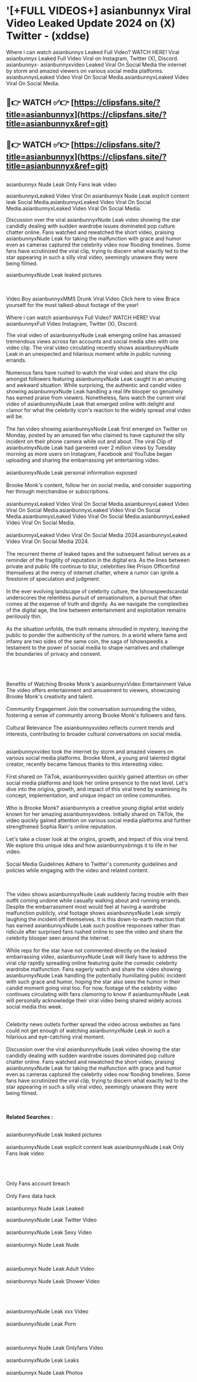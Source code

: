 #  '[+FULL VIDEOS+] asianbunnyx Viral Video Leaked Update 2024 on (X) Twitter - (xddse)

Where i can watch asianbunnyx Leaked Full Video? WATCH HERE! Viral asianbunnyx Leaked Full Video Viral on Instagram, Twitter (X), Discord.
asianbunnyx- asianbunnyxvideo Leaked Viral On Social Media the internet by storm and amazed viewers on various social media platforms.
asianbunnyxLeaked Video Viral On Social Media.asianbunnyxLeaked Video Viral On Social Media.




## 🔴👉 WATCH ✅👉 [https://clipsfans.site/?title=asianbunnyx](https://clipsfans.site/?title=asianbunnyx&ref=git)


## 🔴👉 WATCH ✅👉 [https://clipsfans.site/?title=asianbunnyx](https://clipsfans.site/?title=asianbunnyx&ref=git)
##


asianbunnyx Nude Leak Only Fans leak video 


asianbunnyxLeaked Video Viral On  asianbunnyx Nude Leak explicit content leak Social Media.asianbunnyxLeaked Video Viral On Social Media.asianbunnyxLeaked Video Viral On Social Media.



Discussion over the viral asianbunnyxNude Leak video showing the star candidly dealing with sudden wardrobe issues dominated pop culture chatter online. Fans watched and rewatched the short video, praising asianbunnyxNude Leak for taking the malfunction with grace and humor even as cameras captured the celebrity video now flooding timelines. Some fans have scrutinized the viral clip, trying to discern what exactly led to the star appearing in such a silly viral video, seemingly unaware they were being filmed.


asianbunnyxNude Leak leaked pictures


  <br>

  <br>
Video Boy asianbunnyxMMS Drunk Viral.Video Click here to view Brace yourself for the most talked-about footage of the year!
<br><br>
Where i can watch asianbunnyx Full Video? WATCH HERE! Viral asianbunnyxFull Video Instagram, Twitter (X), Discord.

The viral video of asianbunnyxNude Leak emerging online has amassed tremendous views across fan accounts and social media sites with one video clip. The viral video circulating recently shows asianbunnyxNude Leak in an unexpected and hilarious moment while in public running errands.
<br><br>
Numerous fans have rushed to watch the viral video and share the clip amongst followers featuring asianbunnyxNude Leak caught in an amusing and awkward situation. While surprising, the authentic and candid video showing asianbunnyxNude Leak handling a real life blooper so genuinely has earned praise from viewers. Nonetheless, fans watch the current viral video of asianbunnyxNude Leak that emerged online with delight and clamor for what the celebrity icon's reaction to the widely spread viral video will be.
<br><br>
The fan video showing asianbunnyxNude Leak first emerged on Twitter on Monday, posted by an amused fan who claimed to have captured the silly incident on their phone camera while out and about. The viral Clip of asianbunnyxNude Leak had garnered over 2 million views by Tuesday morning as more users on Instagram, Facebook and YouTube began uploading and sharing the embarrassing yet entertaining video.
<br><br>
asianbunnyxNude Leak personal information exposed
<br><br>
Brooke Monk's content, follow her on social media, and consider supporting her through merchandise or subscriptions.
<br><br>
asianbunnyxLeaked Video Viral On Social Media.asianbunnyxLeaked Video Viral On Social Media.asianbunnyxLeaked Video Viral On Social Media.asianbunnyxLeaked Video Viral On Social Media.asianbunnyxLeaked Video Viral On Social Media.
<br><br>
asianbunnyxLeaked Video Viral On Social Media 2024.asianbunnyxLeaked Video Viral On Social Media 2024.
<br><br>
The recurrent theme of leaked tapes and the subsequent fallout serves as a reminder of the fragility of reputation in the digital era. As the lines between private and public life continue to blur, celebrities like Prison Officerfind themselves at the mercy of internet chatter, where a rumor can ignite a firestorm of speculation and judgment.
<br><br>
In the ever evolving landscape of celebrity culture, the Ishowspeedscandal underscores the relentless pursuit of sensationalism, a pursuit that often comes at the expense of truth and dignity. As we navigate the complexities of the digital age, the line between entertainment and exploitation remains perilously thin.
<br><br>
As the situation unfolds, the truth remains shrouded in mystery, leaving the public to ponder the authenticity of the rumors. In a world where fame and infamy are two sides of the same coin, the saga of Ishowspeedis a testament to the power of social media to shape narratives and challenge the boundaries of privacy and consent.
<br><br>

<br><br>
Benefits of Watching Brooke Monk's asianbunnyxVideo Entertainment Value The video offers entertainment and amusement to viewers, showcasing Brooke Monk's creativity and talent.
<br><br>
Community Engagement Join the conversation surrounding the video, fostering a sense of community among Brooke Monk's followers and fans.
<br><br>
Cultural Relevance The asianbunnyxvideo reflects current trends and interests, contributing to broader cultural conversations on social media.
<br><br>


asianbunnyxvideo took the internet by storm and amazed viewers on various social media platforms. Brooke Monk, a young and talented digital creator, recently became famous thanks to this interesting video.
<br><br>
First shared on TikTok, asianbunnyxvideo quickly gained attention on other social media platforms and took her online presence to the next level. Let's dive into the origins, growth, and impact of this viral trend by examining its concept, implementation, and unique impact on online communities.
<br><br>
Who is Brooke Monk? asianbunnyxis a creative young digital artist widely known for her amazing asianbunnyxvideos. Initially shared on TikTok, the video quickly gained attention on various social media platforms and further strengthened Sophia Rain's online reputation.
<br><br>
Let's take a closer look at the origins, growth, and impact of this viral trend. We explore this unique idea and how asianbunnyxbrings it to life in her video.
<br><br>
Social Media Guidelines Adhere to Twitter's community guidelines and policies while engaging with the video and related content.


<br><br>
The video shows asianbunnyxNude Leak suddenly facing trouble with their outfit coming undone while casually walking about and running errands. Despite the embarrassment most would feel at having a wardrobe malfunction publicly, viral footage shows asianbunnyxNude Leak simply laughing the incident off themselves. It is this down-to-earth reaction that has earned asianbunnyxNude Leak such positive responses rather than ridicule after surprised fans rushed online to see the video and share the celebrity blooper seen around the internet.
<br><br>
While reps for the star have not commented directly on the leaked embarrassing video, asianbunnyxNude Leak will likely have to address the viral clip rapidly spreading online featuring quite the comedic celebrity wardrobe malfunction. Fans eagerly watch and share the video showing asianbunnyxNude Leak handling the potentially humiliating public incident with such grace and humor, hoping the star also sees the humor in their candid moment going viral too. For now, footage of the celebrity video continues circulating with fans clamoring to know if asianbunnyxNude Leak will personally acknowledge their viral video being shared widely across social media this week.
<br><br>

Celebrity news outlets further spread the video across websites as fans could not get enough of watching asianbunnyxNude Leak in such a hilarious and eye-catching viral moment.
<br><br>
Discussion over the viral asianbunnyxNude Leak video showing the star candidly dealing with sudden wardrobe issues dominated pop culture chatter online. Fans watched and rewatched the short video, praising asianbunnyxNude Leak for taking the malfunction with grace and humor even as cameras captured the celebrity video now flooding timelines. Some fans have scrutinized the viral clip, trying to discern what exactly led to the star appearing in such a silly viral video, seemingly unaware they were being filmed.


<br><br>
<strong>Related Searches :</strong>
<br><br>

asianbunnyxNude Leak leaked pictures
<br><br>
asianbunnyxNude Leak explicit content leak
asianbunnyxNude Leak Only Fans leak video
<br><br>

<br><br>
Only Fans account breach
<br><br>
Only Fans data hack
<br><br>
asianbunnyx Nude Leak Leaked

asianbunnyxNude Leak Twitter Video
<br><br>
asianbunnyxNude Leak Sexy Video
<br><br>
asianbunnyx Nude Leak Nude

<br><br>
asianbunnyx Nude Leak Adult Video
<br><br>
asianbunnyx Nude Leak Shower Video
<br><br>

<br><br>
asianbunnyxNude Leak xxx Video
<br><br>
asianbunnyxNude Leak Porn

<br><br>
asianbunnyx Nude Leak Onlyfans Video
<br><br>
asianbunnyxNude Leak Leaks
<br><br>
asianbunnyx Nude Leak Photos